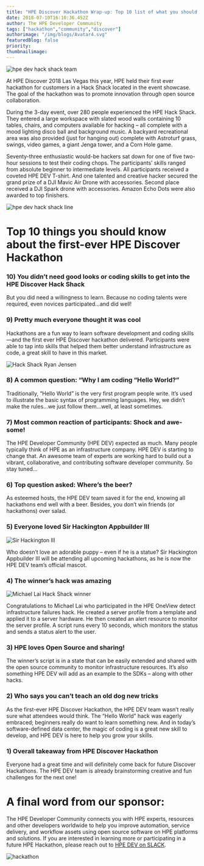 ```yaml
---
title: "HPE Discover Hackathon Wrap-up: Top 10 list of what you should know"
date: 2018-07-10T16:10:36.452Z
author: The HPE Developer Community  
tags: ["hackathon","community","discover"]
authorimage: "/img/blogs/Avatar4.svg"
featuredBlog: false
priority:
thumbnailimage:
---
```

![hpe dev hack shack team](https://hpe-developer-portal.s3.amazonaws.com/uploads/media/2018/6/hpe-dev-hack-shack-team-1531348164725.jpg)

At HPE Discover 2018 Las Vegas this year, HPE held their first ever hackathon for customers in a Hack Shack located in the event showcase. The goal of the hackathon was to promote innovation through open source collaboration.

During the 3-day event, over 280 people experienced the HPE Hack Shack. They entered a large workspace with slated wood walls containing 10 tables, chairs, and computers available for hacking – all complete with a mood lighting disco ball and background music. A backyard recreational area was also provided (just for hanging out) complete with Astroturf grass, swings, video games, a giant Jenga tower, and a Corn Hole game. 

Seventy-three enthusiastic would-be hackers sat down for one of five two-hour sessions to test their coding chops. The participants’ skills ranged from absolute beginner to intermediate levels. All participants received a coveted HPE DEV T-shirt. And one talented and creative hacker secured the grand prize of a DJI Mavic Air Drone with accessories. Second place received a DJI Spark drone with accessories. Amazon Echo Dots were also awarded to top finishers.

![hpe dev hack shack line](https://hpe-developer-portal.s3.amazonaws.com/uploads/media/2018/6/hpe-dev-hack-shack-line-1531348159077.jpg)

# Top 10 things you should know about the first-ever HPE Discover Hackathon
### 10) You didn’t need good looks or coding skills to get into the HPE Discover Hack Shack

But you did need a willingness to learn. Because no coding talents were required, even novices participated…and did well!

### 9) Pretty much everyone thought it was cool 

Hackathons are a fun way to learn software development and coding skills—and the first ever HPE Discover hackathon delivered. Participants were able to tap into skills that helped them better understand infrastructure as code, a great skill to have in this market.

![Hack Shack Ryan Jensen ](https://hpe-developer-portal.s3.amazonaws.com/uploads/media/2018/6/hack-shack-runnerup-1531348144583.jpg)

### 8) A common question: “Why I am coding “Hello World?”

Traditionally, “Hello World” is the very first program people write. It’s used to illustrate the basic syntax of programming languages. Hey, we didn’t make the rules…we just follow them…well, at least sometimes. 

### 7) Most common reaction of participants: Shock and awe-some!

The HPE Developer Community (HPE DEV) expected as much. Many people typically think of HPE as an infrastructure company. HPE DEV is starting to change that. An awesome team of experts are working hard to build out a vibrant, collaborative, and contributing software developer community. So stay tuned…
 
### 6) Top question asked: Where’s the beer?

As esteemed hosts, the HPE DEV team saved it for the end, knowing all hackathons end well with a beer. Besides, you don’t win friends (or hackathons) over salad. 


### 5) Everyone loved Sir Hackington Appbuilder III

![Sir Hackington III](https://hpe-developer-portal.s3.amazonaws.com/uploads/media/2018/6/hpe-dev-sir-hackington-1531348171119.jpg)

Who doesn’t love an adorable puppy – even if he is a statue? Sir Hackington Appbuilder III will be attending all upcoming hackathons, as he is now the HPE DEV team’s official mascot.

### 4) The winner’s hack was amazing

![Michael Lai Hack Shack winner](https://hpe-developer-portal.s3.amazonaws.com/uploads/media/2018/6/hack-shack-winner-michael-lai-1531348152252.jpg)

Congratulations to Michael Lai who participated in the HPE OneView detect infrastructure failures hack. He created a server profile from a template and applied it to a server hardware. He then created an alert resource to monitor the server profile. A script runs every 10 seconds, which monitors the status and sends a status alert to the user. 

### 3) HPE loves Open Source and sharing! 

The winner’s script is in a state that can be easily extended and shared with the open source community to monitor infrastructure resources. It’s also something HPE DEV will add as an example to the SDKs – along with other hacks. 

### 2) Who says you can’t teach an old dog new tricks

As the first-ever HPE Discover Hackathon, the HPE DEV team wasn’t really sure what attendees would think. The “Hello World” hack was eagerly embraced; beginners really do want to learn something new. And in today’s software-defined data center, the magic of coding is a great new skill to develop, and HPE DEV is here to help you grow your skills.

### 1) Overall takeaway from HPE Discover Hackathon  

Everyone had a great time and will definitely come back for future Discover Hackathons. The HPE DEV team is already brainstorming creative and fun challenges for the next one!

# A final word from our sponsor:

The HPE Developer Community connects you with HPE experts, resources and other developers worldwide to help you improve automation, service delivery, and workflow assets using open source software on HPE platforms and solutions. If you are interested in learning more or participating in a future HPE Hackathon, please reach out to [HPE DEV on SLACK](https://www.labs.hpe.com/slack). 


![hackathon](https://hpe-developer-portal.s3.amazonaws.com/uploads/media/2018/6/hackathon-1530031408442.png)

